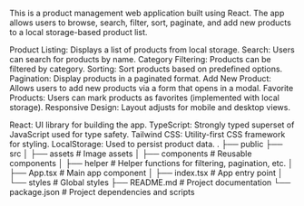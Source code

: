 
<!-- Product Management App -->
This is a product management web application built using React. The app allows users to browse, search, filter, sort, paginate, and add new products to a local storage-based product list.

<!-- Features -->

Product Listing: Displays a list of products from local storage.
Search: Users can search for products by name.
Category Filtering: Products can be filtered by category.
Sorting: Sort products based on predefined options.
Pagination: Display products in a paginated format.
Add New Product: Allows users to add new products via a form that opens in a modal.
Favorite Products: Users can mark products as favorites (implemented with local storage).
Responsive Design: Layout adjusts for mobile and desktop views.

<!-- Tech Stack -->
React: UI library for building the app.
TypeScript: Strongly typed superset of JavaScript used for type safety.
Tailwind CSS: Utility-first CSS framework for styling.
LocalStorage: Used to persist product data.
.
├── public
├── src
│   ├── assets          # Image assets
│   ├── components      # Reusable components
│   ├── helper          # Helper functions for filtering, pagination, etc.
│   ├── App.tsx         # Main app component
│   ├── index.tsx       # App entry point
│   └── styles          # Global styles
├── README.md           # Project documentation
└── package.json        # Project dependencies and scripts
